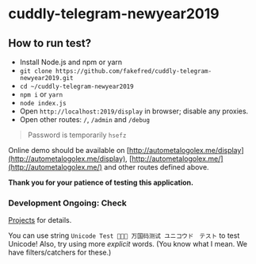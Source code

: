 # cuddly-telegram-newyear2019
## How to run test?
* Install Node.js and npm or yarn
* `git clone https://github.com/fakefred/cuddly-telegram-newyear2019.git`
* `cd ~/cuddly-telegram-newyear2019`
* `npm i` or `yarn`
* `node index.js`
* Open `http://localhost:2019/display` in browser; disable any proxies.
* Open other routes: `/`, `/admin` and `/debug`

> Password is temporarily `hsefz`

Online demo should be available on [http://autometalogolex.me/display](http://autometalogolex.me/display),
    [http://autometalogolex.me/](http://autometalogolex.me/) and other routes defined above.

**Thank you for your patience of testing this application.**

### Development Ongoing: Check
[Projects](https://github.com/fakefred/cuddly-telegram-newyear2019/projects/1?fullscreen=true)
for details.

You can use string `Unicode Test 😬🤣😇 万国码测试 ユニコウド　テスト` to test Unicode!
Also, try using more *explicit* words. (You know what I mean. We have filters/catchers for these.)
